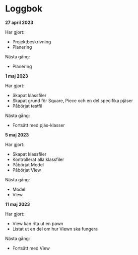 # Loggbok

**27 april 2023**

Har gjort:

- Projektbeskrivning
- Planering

Nästa gång:

- Planering

**1 maj 2023**

Har gjort:

- Skapat klassfiler
- Skapat grund för Square, Piece och en del specifika pjäser
- Påbörjat testfil

Nästa gång:

- Fortsätt med pjäs-klasser

**5 maj 2023**

Har gjort:

- Skapat klassfiler
- Kontrollerat alla klassfiler
- Påbörjat Model
- Påbörjat View

Nästa gång:

- Model
- View

**11 maj 2023**

Har gjort:

- View kan rita ut en pawn
- Listat ut en del om hur Viewn ska fungera

Nästa gång:

- Fortsätt med View